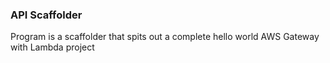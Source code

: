 
### API Scaffolder

Program is a scaffolder that spits out a complete hello world AWS Gateway with Lambda project  

